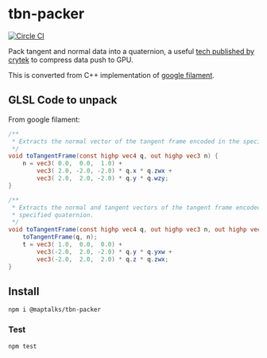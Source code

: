 # tbn-packer
[![Circle CI](https://circleci.com/gh/fuzhenn/tbn-packer.svg?style=shield)](https://circleci.com/gh/fuzhenn/tbn-packer)

Pack tangent and normal data into a quaternion, a useful [tech published by crytek](http://www.crytek.com/download/izfrey_siggraph2011.pdf) to compress data push to GPU.

This is converted from C++ implementation of [google filament](https://github.com/google/filament).

## GLSL Code to unpack

From google filament:

```glsl
/**
 * Extracts the normal vector of the tangent frame encoded in the specified quaternion.
 */
void toTangentFrame(const highp vec4 q, out highp vec3 n) {
    n = vec3( 0.0,  0.0,  1.0) +
        vec3( 2.0, -2.0, -2.0) * q.x * q.zwx +
        vec3( 2.0,  2.0, -2.0) * q.y * q.wzy;
}

/**
 * Extracts the normal and tangent vectors of the tangent frame encoded in the
 * specified quaternion.
 */
void toTangentFrame(const highp vec4 q, out highp vec3 n, out highp vec3 t) {
    toTangentFrame(q, n);
    t = vec3( 1.0,  0.0,  0.0) +
        vec3(-2.0,  2.0, -2.0) * q.y * q.yxw +
        vec3(-2.0,  2.0,  2.0) * q.z * q.zwx;
}
```

## Install

```shell
npm i @maptalks/tbn-packer
```

### Test
```shell
npm test
```
